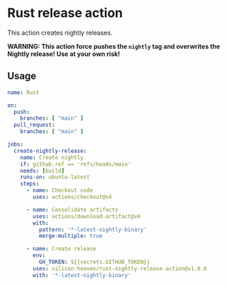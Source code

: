 # Rust release action
This action creates nightly releases.

**WARNING: This action force pushes the `nightly` tag and overwrites the Nightly release! Use at your own risk!**

## Usage
```yaml
name: Rust

on:
  push:
    branches: [ "main" ]
  pull_request:
    branches: [ "main" ]

jobs:
  create-nightly-release:
    name: Create nightly
    if: github.ref == 'refs/heads/main'
    needs: [build]
    runs-on: ubuntu-latest
    steps:
      - name: Checkout code
        uses: actions/checkout@v4

      - name: Consolidate artifacts
        uses: actions/download-artifact@v4
        with:
          pattern: '*-latest-nightly-binary'
          merge-multiple: true

      - name: Create release
        env:
          GH_TOKEN: ${{secrets.GITHUB_TOKEN}}
        uses: silicon-heaven/rust-nightly-release-action@v1.0.0
        with: '*-latest-nightly-binary'
```
